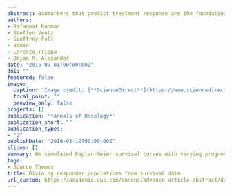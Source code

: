 ```yaml
---
abstract: Biomarkers that predict treatment response are the foundation of precision medicine in clinical decision-making and have the potential to significantly improve the efficiency of clinical trials. Such biomarkers may be identified before clinical testing but many trials enroll unselected populations. We hypothesized that time-varying treatment effects in unselected trials may result from identifiable responder subpopulations that may have associated biomarkers. Materials and methods. We first simulated scenarios of clinical trials with biomarker populations of varying prevalence and prognostic and predictive associations to illustrate the impact of subgroup-specific effects on overall population estimates. To show a real-world example of time-dependent treatment effects resulting from a prognostic and predictive biomarker, we re-analyzed data from a published clinical trial (RTOG, Radiation Therapy Oncology Group, 9402). We then demonstrated a quantitative framework to fit survival data from clinical trials using statistical models incorporating known estimates of biomarker prevalence and prognostic value to prioritize predictive biomarker hypotheses. Results. Our simulation studies demonstrate how biomarker subgroups that are both predictive and prognostic can manifest as time-dependent treatment effects in overall populations. RTOG 9402 provides a representative example where 1p/19q co-deletion and IDH mutation biomarker-specific effects led to time-varying treatment effects and a considerable deviation from proportional hazards in the overall trial population. Finally, using biomarker data from The Cancer Genome Atlas, we were able to generate statistical models that correctly identified and prioritized a commonly used biomarker through retrospective analysis of published clinical trial data. Conclusions. Biomarkers that are both predictive and prognostic can result in characteristic changes in survival results. Retrospectively analyzing survival data from clinical trials may highlight potential indications for which an underlying predictive biomarker may be found.
authors:
- Rifaquat Rahman
- Steffen Ventz
- Geoffrey Fell
- admin
- Lorenzo Trippa
- Brian M. Alexander
date: "2015-09-01T00:00:00Z"
doi: ""
featured: false
image:
  caption: 'Image credit: [**ScienceDirect**](https://www.sciencedirect.com/topics/medicine-and-dentistry/kaplan-meier-method)'
  focal_point: ""
  preview_only: false
projects: []
publication: '*Annals of Oncology*'
publication_short: ""
publication_types:
- "2"
publishDate: "2019-03-12T00:00:00Z"
slides: []
summary: We simulated Kaplan-Meier survival curves with varying prognostic and predictive biomarker subgroups to understand whether KM curve shape might be an indicator of underlying patient heterogeneity.
tags:
- Source Themes
title: Divining responder populations from survival data
url_custom: https://academic.oup.com/annonc/advance-article-abstract/doi/10.1093/annonc/mdz087/5376512?redirectedFrom=fulltext
---
```


